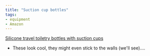 ```yaml
---
title: "Suction cup bottles"
tags:
- equipment
- Amazon
---
```

[Silicone travel toiletry bottles with suction cups](https://www.amazon.com/dp/B01GDCKYJ0/ref=nosim?tag=ffwf0f-20)
- These look cool, they might even stick to the walls (we'll see)....
